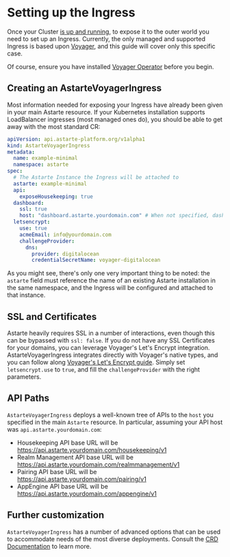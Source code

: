 # Setting up the Ingress

Once your Cluster [is up and running](060-setup_cluster.html), to expose it to the outer world you
need to set up an Ingress. Currently, the only managed and supported Ingress is based upon
[Voyager](https://github.com/appscode/voyager), and this guide will cover only this specific case.

Of course, ensure you have installed [Voyager Operator](https://appscode.com/products/voyager/latest/setup/install/)
before you begin.

## Creating an AstarteVoyagerIngress

Most information needed for exposing your Ingress have already been given in your main Astarte
resource. If your Kubernetes installation supports LoadBalancer ingresses (most managed ones do),
you should be able to get away with the most standard CR:

```yaml
apiVersion: api.astarte-platform.org/v1alpha1
kind: AstarteVoyagerIngress
metadata:
  name: example-minimal
  namespace: astarte
spec:
  # The Astarte Instance the Ingress will be attached to
  astarte: example-minimal
  api:
    exposeHousekeeping: true
  dashboard:
    ssl: true
    host: "dashboard.astarte.yourdomain.com" # When not specified, dashboard will be deployed in /dashboard in the API host.
  letsencrypt:
    use: true
    acmeEmail: info@yourdomain.com
    challengeProvider:
      dns:
        provider: digitalocean
        credentialSecretName: voyager-digitalocean
```

As you might see, there's only one very important thing to be noted: the `astarte` field must reference the name of an
existing Astarte installation in the same namespace, and the Ingress will be configured and attached to that instance.

## SSL and Certificates

Astarte heavily requires SSL in a number of interactions, even though this can be bypassed with `ssl: false`. If you
do not have any SSL Certificates for your domains, you can leverage Voyager's Let's Encrypt integration.
AstarteVoyagerIngress integrates directly with Voyager's native types, and you can follow along
[Voyager's Let's Encrypt guide](https://github.com/appscode/voyager/tree/master/docs/guides/certificate).
Simply set `letsencrypt.use` to `true`, and fill the `challengeProvider` with the right parameters.

## API Paths

`AstarteVoyagerIngress` deploys a well-known tree of APIs to the `host` you specified in the main `Astarte` resource.
In particular, assuming your API host was `api.astarte.yourdomain.com`:

* Housekeeping API base URL will be https://api.astarte.yourdomain.com/housekeeping/v1
* Realm Management API base URL will be https://api.astarte.yourdomain.com/realmmanagement/v1
* Pairing API base URL will be https://api.astarte.yourdomain.com/pairing/v1
* AppEngine API base URL will be https://api.astarte.yourdomain.com/appengine/v1

## Further customization

`AstarteVoyagerIngress` has a number of advanced options that can be used to accommodate needs of the most diverse
deployments. Consult the
[CRD Documentation](https://github.com/astarte-platform/astarte-kubernetes-operator/blob/v1.0.0-rc.0/deploy/crds/api.astarte-platform.org_astartevoyageringresses_crd.yaml)
to learn more.
